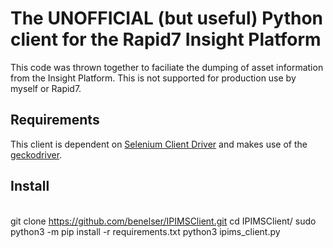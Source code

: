 # The UNOFFICIAL (but useful) Python client for the Rapid7 Insight Platform
This code was thrown together to faciliate the dumping of asset information from the Insight Platform. This is not supported for production use by myself or Rapid7. 

## Requirements
This client is dependent on [Selenium Client Driver](https://www.selenium.dev/selenium/docs/api/py/) and makes use of the [geckodriver](https://github.com/mozilla/geckodriver). 

## Install
<br />git clone https://github.com/benelser/IPIMSClient.git
cd IPIMSClient/
sudo python3 -m pip install -r requirements.txt
python3 ipims_client.py 
